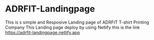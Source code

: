 # ADRFIT-Landingpage
This is s simple and Resposive Landing page of ADRFIT T-shirt Printing Company 
This Landing page deploy by using Netlify 
this is the link https://adrfit-landingpage.netlify.app
